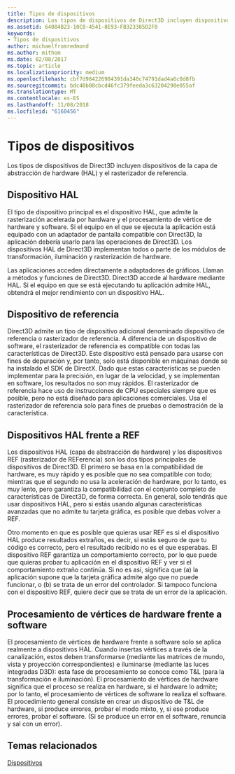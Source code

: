 ```yaml
---
title: Tipos de dispositivos
description: Los tipos de dispositivos de Direct3D incluyen dispositivos de la capa de abstracción de hardware (HAL) y el rasterizador de referencia.
ms.assetid: 64084B23-10C0-4541-8E93-FB323385D2F0
keywords:
- Tipos de dispositivos
author: michaelfromredmond
ms.author: mithom
ms.date: 02/08/2017
ms.topic: article
ms.localizationpriority: medium
ms.openlocfilehash: cbf7d984226984391da340c74791dad4a6c0d8fb
ms.sourcegitcommit: bdc40b08cbcd46fc379feeda3c63204290e055af
ms.translationtype: MT
ms.contentlocale: es-ES
ms.lasthandoff: 11/08/2018
ms.locfileid: "6160456"
---
```

# <a name="device-types"></a>Tipos de dispositivos


Los tipos de dispositivos de Direct3D incluyen dispositivos de la capa de abstracción de hardware (HAL) y el rasterizador de referencia.

## <a name="span-idhaldevicespanspan-idhaldevicespanspan-idhaldevicespanhal-device"></a><span id="HAL_Device"></span><span id="hal_device"></span><span id="HAL_DEVICE"></span>Dispositivo HAL


El tipo de dispositivo principal es el dispositivo HAL, que admite la rasterización acelerada por hardware y el procesamiento de vértice de hardware y software. Si el equipo en el que se ejecuta la aplicación está equipado con un adaptador de pantalla compatible con Direct3D, la aplicación debería usarlo para las operaciones de Direct3D. Los dispositivos HAL de Direct3D implementan todos o parte de los módulos de transformación, iluminación y rasterización de hardware.

Las aplicaciones acceden directamente a adaptadores de gráficos. Llaman a métodos y funciones de Direct3D. Direct3D accede al hardware mediante HAL. Si el equipo en que se está ejecutando tu aplicación admite HAL, obtendrá el mejor rendimiento con un dispositivo HAL.

## <a name="span-idreferencedevicespanspan-idreferencedevicespanspan-idreferencedevicespanreference-device"></a><span id="Reference_Device"></span><span id="reference_device"></span><span id="REFERENCE_DEVICE"></span>Dispositivo de referencia


Direct3D admite un tipo de dispositivo adicional denominado dispositivo de referencia o rasterizador de referencia. A diferencia de un dispositivo de software, el rasterizador de referencia es compatible con todas las características de Direct3D. Este dispositivo está pensado para usarse con fines de depuración y, por tanto, solo está disponible en máquinas donde se ha instalado el SDK de DirectX. Dado que estas características se pueden implementar para la precisión, en lugar de la velocidad, y se implementan en software, los resultados no son muy rápidos. El rasterizador de referencia hace uso de instrucciones de CPU especiales siempre que es posible, pero no está diseñado para aplicaciones comerciales. Usa el rasterizador de referencia solo para fines de pruebas o demostración de la característica.

## <a name="span-idhalvsrefspanspan-idhalvsrefspanspan-idhalvsrefspanhal-vs-ref-devices"></a><span id="HAL_vs_REF"></span><span id="hal_vs_ref"></span><span id="HAL_VS_REF"></span>Dispositivos HAL frente a REF


Los dispositivos HAL (capa de abstracción de hardware) y los dispositivos REF (rasterizador de REFerencia) son los dos tipos principales de dispositivos de Direct3D. El primero se basa en la compatibilidad de hardware, es muy rápido y es posible que no sea compatible con todo; mientras que el segundo no usa la aceleración de hardware, por lo tanto, es muy lento, pero garantiza la compatibilidad con el conjunto completo de características de Direct3D, de forma correcta. En general, solo tendrás que usar dispositivos HAL, pero si estás usando algunas características avanzadas que no admite tu tarjeta gráfica, es posible que debas volver a REF.

Otro momento en que es posible que quieras usar REF es si el dispositivo HAL produce resultados extraños, es decir, si estás seguro de que tu código es correcto, pero el resultado recibido no es el que esperabas. El dispositivo REF garantiza un comportamiento correcto, por lo que puede que quieras probar tu aplicación en el dispositivo REF y ver si el comportamiento extraño continúa. Si no es así, significa que (a) la aplicación supone que la tarjeta gráfica admite algo que no puede funcionar, o (b) se trata de un error del controlador. Si tampoco funciona con el dispositivo REF, quiere decir que se trata de un error de la aplicación.

## <a name="span-idhardwarevssoftwarespanspan-idhardwarevssoftwarespanspan-idhardwarevssoftwarespanhardware-vs-software-vertex-processing"></a><span id="Hardware_vs_Software"></span><span id="hardware_vs_software"></span><span id="HARDWARE_VS_SOFTWARE"></span>Procesamiento de vértices de hardware frente a software


El procesamiento de vértices de hardware frente a software solo se aplica realmente a dispositivos HAL. Cuando insertas vértices a través de la canalización, estos deben transformarse (mediante las matrices de mundo, vista y proyección correspondientes) e iluminarse (mediante las luces integradas D3D): esta fase de procesamiento se conoce como T&L (para la transformación e iluminación). El procesamiento de vértices de hardware significa que el proceso se realiza en hardware, si el hardware lo admite; por lo tanto, el procesamiento de vértices de software lo realiza el software. El procedimiento general consiste en crear un dispositivo de T&L de hardware, si produce errores, probar el modo mixto, y, si ese produce errores, probar el software. (Si se produce un error en el software, renuncia y sal con un error).

## <a name="span-idrelated-topicsspanrelated-topics"></a><span id="related-topics"></span>Temas relacionados


[Dispositivos](devices.md)

 

 





